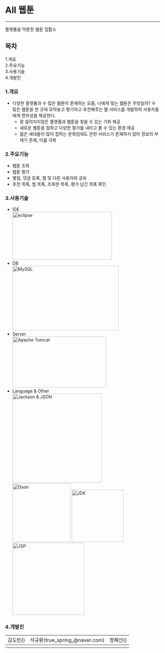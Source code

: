 # All 웹툰
------------------
플랫폼을 막론한 웹툰 집합소

## 목차
1.개요<br>
2.주요기능<br>
3.사용기술<br>
4.개발진<br>

### 1.개요
- 다양한 플랫폼과 수 많은 웹툰이 존재하는 요즘, 나에게 맞는 웹툰은 무엇일까? 수 많은 웹툰을 한 곳에 모아놓고 평가하고 추천해주는 웹 서비스를 개발하여 사용자들에게 편의성을 제공한다.
  - 잘 알려지지않은 플랫폼과 웹툰을 찾을 수 있는 기회 제공
  - 새로운 웹툰을 접하고 다양한 평가를 내리고 볼 수 있는 환경 제공
  - 젊은 세대들이 많이 접하는 문화임에도 관련 서비스가 존재하지 않아 정보의 부재가 존재, 이를 극복
  
### 2.주요기능
 - 웹툰 조회
 - 웹툰 평가
 - 별점, 댓글 등록, 찜 및 다른 사용자와 공유
 - 추천 목록, 찜 목록, 조회한 목록, 평가 남긴 목록 확인
 
### 3.사용기술
 - IDE<br>
 <img src="https://user-images.githubusercontent.com/39155839/96409876-f5fa3100-1220-11eb-8424-4ae63207094c.jpg" width="324px" height="155px" title="이클립스" alt="eclipse"></img>
 - DB<br>
 <img src="https://img1.daumcdn.net/thumb/R1280x0/?scode=mtistory2&fname=https%3A%2F%2Fblog.kakaocdn.net%2Fdn%2FbBLVn5%2FbtqCQ31hFxc%2FOWrBnpuGJiMMQg9JnJAz3K%2Fimg.png" width="346px" height="210px" title="MySQL" alt="MySQL"></img>
 - Server<br>
 <img src="https://user-images.githubusercontent.com/39155839/96410394-cd266b80-1221-11eb-8cc1-355ce5642ce6.png" width="305px" height="165px" title="아파치 톰켓" alt="Apache Tomcat"></img>
 - Language & Other<br>
 <img src="https://www.logicbig.com/tutorials/misc/jackson/images/jackson.png" widht="310px" height="290px" title="JSON" alt="Jackson & JSON"></img>
 <img src="https://user-images.githubusercontent.com/39155839/96410197-7a4cb400-1221-11eb-9801-d1731636a39c.png" widht="378px" height="189px" title="Gson" alt="Gson"></img>
 <img src="https://user-images.githubusercontent.com/39155839/96410198-7ae54a80-1221-11eb-91e7-b36fe8943a11.jpg" widht="298px" height="169px" title="JDK" alt="JDK"></img>
 <img src="https://user-images.githubusercontent.com/39155839/96420264-4036de80-1230-11eb-9555-3309ea641db7.png" widht="378px" height="234px" title="JSP" alt="JSP"></img>
 
### 4.개발진
<table>
  <tr>
    <td>김도빈()</td>
    <td>석규환(true_spring_@naver.com)</td>
    <td>정혜선()</td>
  </tr>
  <tr>
    <th></th>
    <th></th>
    <th></th>
  </tr>
